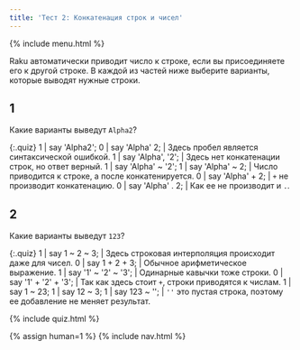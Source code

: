 ```yaml
---
title: 'Тест 2: Конкатенация строк и чисел'
---
```


{% include menu.html %}

Raku автоматически приводит число к строке, если вы присоединяете его к другой
строке. В каждой из частей ниже выберите варианты, которые выводят нужные строки.

## 1

Какие варианты выведут `Alpha2`?

{:.quiz}
1 | say &apos;Alpha2&apos;;
0 | say &apos;Alpha&apos; 2; | Здесь пробел является синтаксической ошибкой.
1 | say &apos;Alpha&apos;, &apos;2&apos;; | Здесь нет конкатенации строк, но ответ верный.
1 | say &apos;Alpha&apos; ~ &apos;2&apos;;
1 | say &apos;Alpha&apos; ~ 2; | Число приводится к строке, а после конкатенируется.
0 | say &apos;Alpha&apos; + 2; | `+` не производит конкатенацию.
0 | say &apos;Alpha&apos; . 2; | Как ее не производит и `.`.

## 2

Какие варианты выведут `123`?

{:.quiz}
1 | say 1 ~ 2 ~ 3; | Здесь строковая интерполяция происходит даже для чисел.
0 | say 1 + 2 + 3; | Обычное арифметическое выражение.
1 | say &apos;1&apos; ~ &apos;2&apos; ~ &apos;3&apos;; | Одинарные кавычки тоже строки.
0 | say &apos;1&apos; + &apos;2&apos; + &apos;3&apos;; | Так как здесь стоит `+`, строки приводятся к числам.
1 | say 1 ~ 23;
1 | say 12 ~ 3;
1 | say 123 ~ &apos;&apos;; | `''` это пустая строка, поэтому ее добавление не меняет результат.

{% include quiz.html %}

{% assign human=1 %}
{% include nav.html %}
